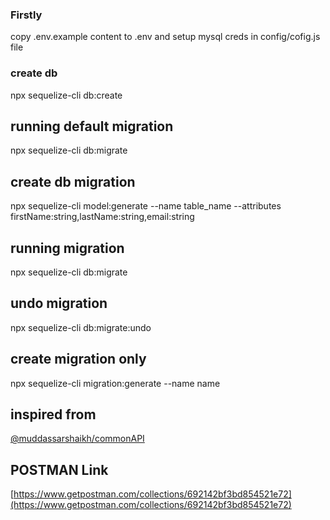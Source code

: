 ### Firstly

copy .env.example content to .env and setup mysql creds in config/cofig.js file

### create db

npx sequelize-cli db:create

## running default migration

npx sequelize-cli db:migrate

## create db migration

npx sequelize-cli model:generate --name table_name --attributes firstName:string,lastName:string,email:string

## running migration

npx sequelize-cli db:migrate

## undo migration

npx sequelize-cli db:migrate:undo

## create migration only

npx sequelize-cli migration:generate --name name

## inspired from

[@muddassarshaikh/commonAPI](https://github.com/muddassarshaikh/commonAPI)

## POSTMAN Link

[https://www.getpostman.com/collections/692142bf3bd854521e72](https://www.getpostman.com/collections/692142bf3bd854521e72)
